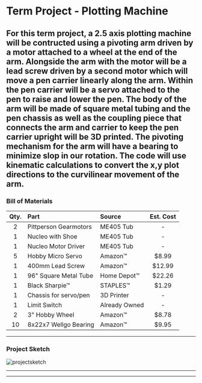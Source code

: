 # Term Project - Plotting Machine

For this term project, a 2.5 axis plotting machine will be contructed using a pivoting arm driven by a motor attached to a wheel at the end of the arm. Alongside the arm with the motor will be a lead screw driven by a second motor which will move a pen carrier linearly along the arm. Within the pen carrier will be a servo attached to the pen to raise and lower the pen. The body of the arm will be made of square metal tubing and the pen chassis as well as the coupling piece that connects the arm and carrier to keep the pen carrier upright will be 3D printed. The pivoting mechanism for the arm will have a bearing to minimize slop in our rotation. The code will use kinematic calculations to convert the x,y plot directions to the curvilinear movement of the arm.
---

### Bill of Materials

| Qty. | Part                  | Source                | Est. Cost |
|:----:|:----------------------|:----------------------|:---------:|
|  2   | Pittperson Gearmotors | ME405 Tub             |     -     |
|  1   | Nucleo with Shoe      | ME405 Tub             |     -     |
|  1   | Nucleo Motor Driver   | ME405 Tub             |     -     |
|  5   | Hobby Micro Servo     | Amazon&trade;         |   $8.99   |
|  1   | 400mm Lead Screw      | Amazon&trade;         |   $12.99  |
|  1   | 96" Square Metal Tube | Home Depot&trade;     |   $22.26  |
|  1   | Black Sharpie&trade;  | STAPLES&trade;        |   $1.29   |
|  1   | Chassis for servo/pen | 3D Printer            |     -     |
|  1   | Limit Switch          | Already Owned         |     -     |
|  2   | 3" Hobby Wheel        | Amazon&trade;         |   $8.78   |
|  10  | 8x22x7 Wellgo Bearing | Amazon&trade;         |   $9.95   |


---
### Project Sketch

![projectsketch](/docs/sketch.png)


---


---

